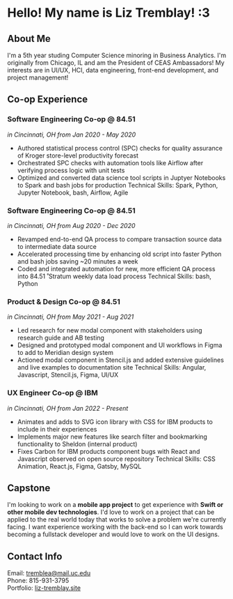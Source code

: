 # Hello! My name is Liz Tremblay! :3

## About Me
I'm a 5th year studing Computer Science minoring in Business Analytics. I'm originally from Chicago, IL and am the President of CEAS Ambassadors! My interests are in UI/UX, HCI, data engineering, front-end development, and project management!

## Co-op Experience
### Software Engineering Co-op @ 84.51
*in Cincinnati, OH from Jan 2020 - May 2020*
- Authored statistical process control (SPC) checks for quality assurance of Kroger store-level productivity forecast
- Orchestrated SPC checks with automation tools like Airflow after verifying process logic with unit tests
- Optimized and converted data science tool scripts in Juptyer Notebooks to Spark and bash jobs for production
Technical Skills: Spark, Python, Jupyter Notebook, bash, Airflow, Agile

### Software Engineering Co-op @ 84.51
*in Cincinnati, OH from Aug 2020 - Dec 2020*
- Revamped end-to-end QA process to compare transaction source data to intermediate data source
- Accelerated processing time by enhancing old script into faster Python and bash jobs saving ~20 minutes a week
- Coded and integrated automation for new, more efficient QA process into 84.51 ̊ Stratum weekly data load process
Technical Skills: bash, Python

### Product & Design Co-op @ 84.51
*in Cincinnati, OH from May 2021 - Aug 2021*
- Led research for new modal component with stakeholders using research guide and AB testing
- Designed and prototyped modal component and UI workflows in Figma to add to Meridian design system
- Actioned modal component in Stencil.js and added extensive guidelines and live examples to documentation site
Technical Skills: Angular, Javascript, Stencil.js, Figma, UI/UX

### UX Engineer Co-op @ IBM
*in Cincinnati, OH from Jan 2022 - Present*
- Animates and adds to SVG icon library with CSS for IBM products to include in their experiences
- Implements major new features like search filter and bookmarking functionality to Sheldon (internal product)
- Fixes Carbon for IBM products component bugs with React and Javascript observed on open source repository
Technical Skills: CSS Animation, React.js, Figma, Gatsby, MySQL

## Capstone
I'm looking to work on a **mobile app project** to get experience with **Swift or other mobile dev technologies**. I'd love to work on a project that can be applied to the real world today that works to solve a problem we're currently facing. I want experience working with the back-end so I can work towards becoming a fullstack developer and would love to work on the UI designs.

## Contact Info
Email: tremblea@mail.uc.edu<br />
Phone: 815-931-3795<br />
Portfolio: [liz-tremblay.site](https://www.liz-tremblay.site)
